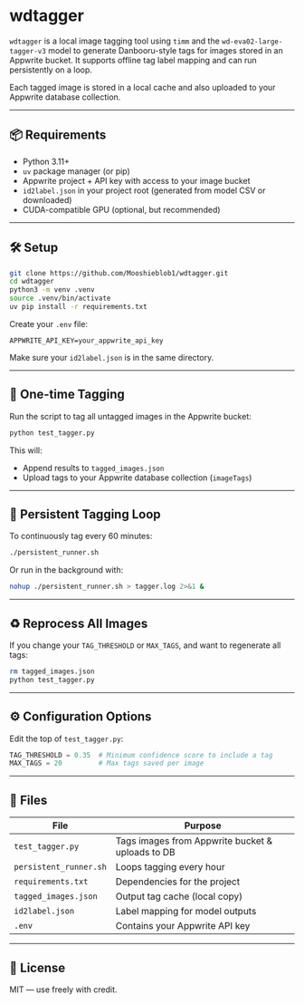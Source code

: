 # wdtagger

`wdtagger` is a local image tagging tool using `timm` and the `wd-eva02-large-tagger-v3` model to generate Danbooru-style tags for images stored in an Appwrite bucket. It supports offline tag label mapping and can run persistently on a loop.

Each tagged image is stored in a local cache and also uploaded to your Appwrite database collection.

---

## 📦 Requirements

- Python 3.11+
- `uv` package manager (or pip)
- Appwrite project + API key with access to your image bucket
- `id2label.json` in your project root (generated from model CSV or downloaded)
- CUDA-compatible GPU (optional, but recommended)

---

## 🛠 Setup

```bash
git clone https://github.com/Mooshieblob1/wdtagger.git
cd wdtagger
python3 -m venv .venv
source .venv/bin/activate
uv pip install -r requirements.txt
```

Create your `.env` file:

```env
APPWRITE_API_KEY=your_appwrite_api_key
```

Make sure your `id2label.json` is in the same directory.

---

## 🚀 One-time Tagging

Run the script to tag all untagged images in the Appwrite bucket:

```bash
python test_tagger.py
```

This will:
- Append results to `tagged_images.json`
- Upload tags to your Appwrite database collection (`imageTags`)

---

## 🔁 Persistent Tagging Loop

To continuously tag every 60 minutes:

```bash
./persistent_runner.sh
```

Or run in the background with:

```bash
nohup ./persistent_runner.sh > tagger.log 2>&1 &
```

---

## ♻️ Reprocess All Images

If you change your `TAG_THRESHOLD` or `MAX_TAGS`, and want to regenerate all tags:

```bash
rm tagged_images.json
python test_tagger.py
```

---

## ⚙️ Configuration Options

Edit the top of `test_tagger.py`:

```python
TAG_THRESHOLD = 0.35  # Minimum confidence score to include a tag
MAX_TAGS = 20         # Max tags saved per image
```

---

## 📁 Files

| File                  | Purpose                                  |
|-----------------------|------------------------------------------|
| `test_tagger.py`      | Tags images from Appwrite bucket & uploads to DB |
| `persistent_runner.sh`| Loops tagging every hour                 |
| `requirements.txt`    | Dependencies for the project             |
| `tagged_images.json`  | Output tag cache (local copy)            |
| `id2label.json`       | Label mapping for model outputs          |
| `.env`                | Contains your Appwrite API key           |

---

## 📄 License

MIT — use freely with credit.
